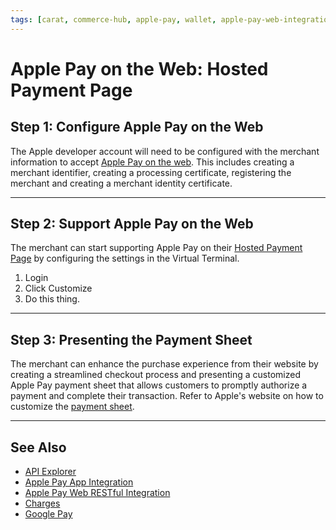 ```yaml
---
tags: [carat, commerce-hub, apple-pay, wallet, apple-pay-web-integration]
---
```


# Apple Pay on the Web: Hosted Payment Page


## Step 1: Configure Apple Pay on the Web

The Apple developer account will need to be configured with the merchant information to accept [Apple Pay on the web](https://help.apple.com/developer-account/#/dev1731126fb). This includes creating a merchant identifier, creating a processing certificate, registering the merchant and creating a merchant identity certificate.

---

## Step 2: Support Apple Pay on the Web

The merchant can start supporting Apple Pay on their [Hosted Payment Page](docs/Online-Mobile-Digital/Hosted-Payment-Page/Hosted-Payment-Page.md) by configuring the settings in the Virtual Terminal.

1. Login
2. Click Customize
3. Do this thing.

---

## Step 3: Presenting the Payment Sheet

The merchant can enhance the purchase experience from their website by creating a streamlined checkout process and presenting a customized Apple Pay payment sheet that allows customers to promptly authorize a payment and complete their transaction. Refer to Apple's website on how to customize the [payment sheet](https://developer.apple.com/design/human-interface-guidelines/apple-pay/overview/checkout-and-payment/#customize-the-payment-sheet).

---

<!-- type: tab-end -->

## See Also

- [API Explorer](url)
- [Apple Pay App Integration](Apple-Pay-App.md)
- [Apple Pay Web RESTful Integration](Apple-Pay-App.md)
- [Charges](../../../Resources/API-Documents/Payments/Charges.md)
- [Google Pay](../Google-Pay/Google-Pay.md)